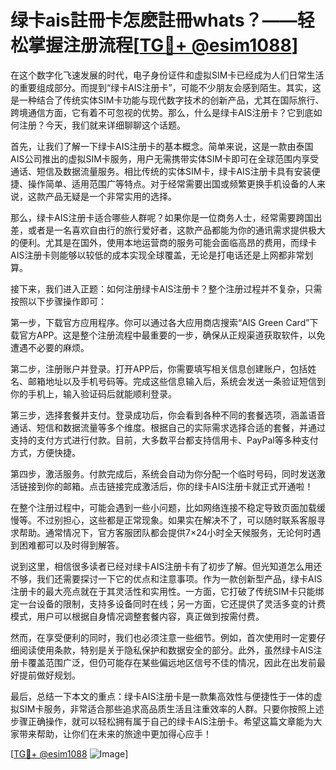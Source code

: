 # 绿卡ais註冊卡怎麽註冊whats？——轻松掌握注册流程[[TG💪+ @esim1088](https://t.me/s/esim1088)]

在这个数字化飞速发展的时代，电子身份证件和虚拟SIM卡已经成为人们日常生活的重要组成部分。而提到“绿卡AIS注册卡”，可能不少朋友会感到陌生。其实，这是一种结合了传统实体SIM卡功能与现代数字技术的创新产品，尤其在国际旅行、跨境通信方面，它有着不可忽视的优势。那么，什么是绿卡AIS注册卡？它到底如何注册？今天，我们就来详细聊聊这个话题。

首先，让我们了解一下绿卡AIS注册卡的基本概念。简单来说，这是一款由泰国AIS公司推出的虚拟SIM卡服务，用户无需携带实体SIM卡即可在全球范围内享受通话、短信及数据流量服务。相比传统的实体SIM卡，绿卡AIS注册卡具有安装便捷、操作简单、适用范围广等特点。对于经常需要出国或频繁更换手机设备的人来说，这款产品无疑是一个非常实用的选择。

那么，绿卡AIS注册卡适合哪些人群呢？如果你是一位商务人士，经常需要跨国出差，或者是一名喜欢自由行的旅行爱好者，这款产品都能为你的通讯需求提供极大的便利。尤其是在国外，使用本地运营商的服务可能会面临高昂的费用，而绿卡AIS注册卡则能够以较低的成本实现全球覆盖，无论是打电话还是上网都非常划算。

接下来，我们进入正题：如何注册绿卡AIS注册卡？整个注册过程并不复杂，只需按照以下步骤操作即可：

第一步，下载官方应用程序。你可以通过各大应用商店搜索“AIS Green Card”下载官方APP。这是整个注册流程中最重要的一步，确保从正规渠道获取软件，以免遭遇不必要的麻烦。

第二步，注册账户并登录。打开APP后，你需要填写相关信息创建账户，包括姓名、邮箱地址以及手机号码等。完成这些信息输入后，系统会发送一条验证短信到你的手机上，输入验证码后就能顺利登录。

第三步，选择套餐并支付。登录成功后，你会看到各种不同的套餐选项，涵盖语音通话、短信和数据流量等多个维度。根据自己的实际需求选择合适的套餐，并通过支持的支付方式进行付款。目前，大多数平台都支持信用卡、PayPal等多种支付方式，方便快捷。

第四步，激活服务。付款完成后，系统会自动为你分配一个临时号码，同时发送激活链接到你的邮箱。点击链接完成激活后，你的绿卡AIS注册卡就正式开通啦！

在整个注册过程中，可能会遇到一些小问题，比如网络连接不稳定导致页面加载缓慢等。不过别担心，这些都是正常现象。如果实在解决不了，可以随时联系客服寻求帮助。通常情况下，官方客服团队都会提供7×24小时全天候服务，无论何时遇到困难都可以及时得到解答。

说到这里，相信很多读者已经对绿卡AIS注册卡有了初步了解。但光知道怎么用还不够，我们还需要探讨一下它的优点和注意事项。作为一款创新型产品，绿卡AIS注册卡的最大亮点就在于其灵活性和实用性。一方面，它打破了传统SIM卡只能绑定一台设备的限制，支持多设备同时在线；另一方面，它还提供了灵活多变的计费模式，用户可以根据自身情况调整套餐内容，真正做到按需付费。

然而，在享受便利的同时，我们也必须注意一些细节。例如，首次使用时一定要仔细阅读使用条款，特别是关于隐私保护和数据安全的部分。此外，虽然绿卡AIS注册卡覆盖范围广泛，但仍可能存在某些偏远地区信号不佳的情况，因此在出发前最好提前做好规划。

最后，总结一下本文的重点：绿卡AIS注册卡是一款集高效性与便捷性于一体的虚拟SIM卡服务，非常适合那些追求高品质生活且注重效率的人群。只要你按照上述步骤正确操作，就可以轻松拥有属于自己的绿卡AIS注册卡。希望这篇文章能为大家带来帮助，让你们在未来的旅途中更加得心应手！

[[TG💪+ @esim1088](https://t.me/s/esim1088) ![Image](https://i.postimg.cc/4NQfJmqS/Snipaste-2025-05-13-00-14-12.png)]